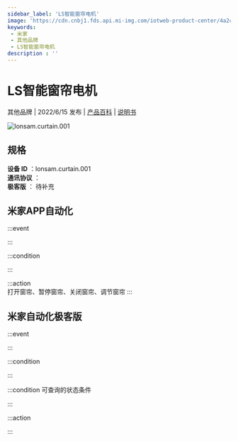 ```yaml
---
sidebar_label: 'LS智能窗帘电机'
image: 'https://cdn.cnbj1.fds.api.mi-img.com/iotweb-product-center/4a2c3d5c2336493be2922afdb7ba3765_1639967790522.png?GalaxyAccessKeyId=AKVGLQWBOVIRQ3XLEW&Expires=9223372036854775807&Signature=zFIbaHDGQ6fBg0qn2CPY5wAC//8='
keywords: 
 - 米家
 - 其他品牌
 - LS智能窗帘电机
description : ''
---
```

# LS智能窗帘电机

其他品牌 | 2022/6/15 发布 | [产品百科](https://home.mi.com/webapp/content/baike/product/index.html?model=lonsam.curtain.001/) | [说明书](https://home.mi.com/views/introduction.html?model=lonsam.curtain.001&region=cn)

![lonsam.curtain.001](https://cdn.cnbj1.fds.api.mi-img.com/iotweb-product-center/4a2c3d5c2336493be2922afdb7ba3765_1639967790522.png?GalaxyAccessKeyId=AKVGLQWBOVIRQ3XLEW&Expires=9223372036854775807&Signature=zFIbaHDGQ6fBg0qn2CPY5wAC//8=)

## 规格  
> 
**设备 ID** ：lonsam.curtain.001  
**通讯协议** ：  
**极客版**  ： 待补充 


## 米家APP自动化  

:::event  

:::

:::condition  

:::

:::action   
打开窗帘、暂停窗帘、关闭窗帘、调节窗帘
:::

## 米家自动化极客版  

:::event  

:::

:::condition  

:::

:::condition 可查询的状态条件  

:::

:::action  

:::

        

